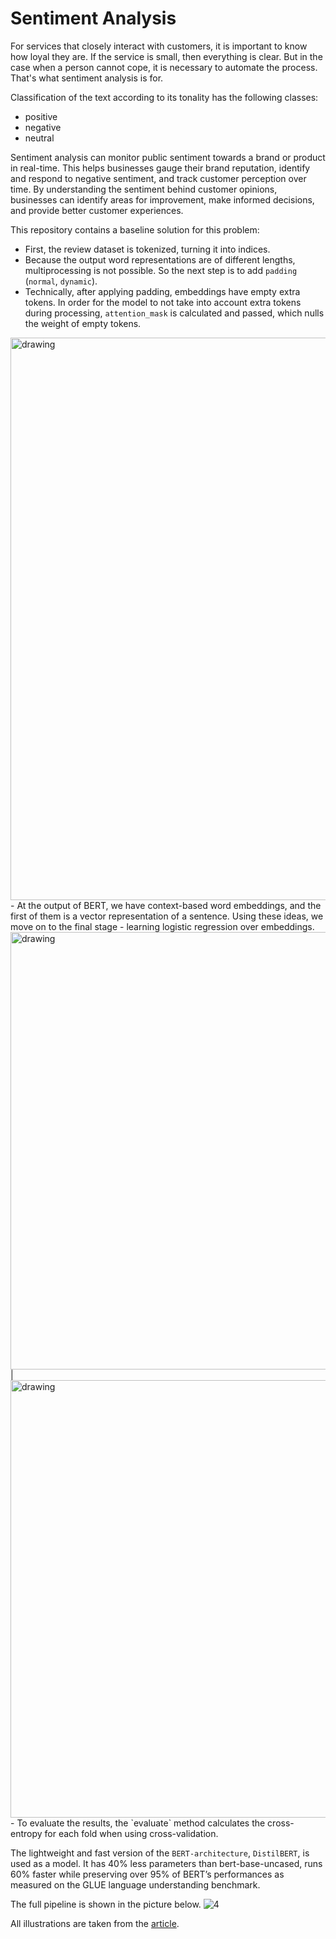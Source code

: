 # Sentiment Analysis

For services that closely interact with customers, it is important to know how loyal they are. If the service is small, then everything is clear. But in the case when a person cannot cope, it is necessary to automate the process. That's what sentiment analysis is for.

Classification of the text according to its tonality has the following classes:
* positive
* negative
* neutral

Sentiment analysis can monitor public sentiment towards a brand or product in real-time. This helps businesses gauge their brand reputation, identify and respond to negative sentiment, and track customer perception over time.
By understanding the sentiment behind customer opinions, businesses can identify areas for improvement, make informed decisions, and provide better customer experiences.

This repository contains a baseline solution for this problem:
- First, the review dataset is tokenized, turning it into indices.
- Because the output word representations are of different lengths, multiprocessing is not possible. So the next step is to add `padding` (`normal`, `dynamic`).
- Technically, after applying padding, embeddings have empty extra tokens. In order for the model to not take into account extra tokens during processing, `attention_mask` is calculated and passed, which nulls the weight of empty tokens.
<img src="https://jalammar.github.io/images/distilBERT/bert-distilbert-tutorial-sentence-embedding.png" alt="drawing" width="900"/>
- At the output of BERT, we have context-based word embeddings, and the first of them is a vector representation of a sentence. Using these ideas, we move on to the final stage - learning logistic regression over embeddings.
<img src="https://jalammar.github.io/images/distilBERT/bert-distilbert-train-test-split-sentence-embedding.png" alt="drawing" width="700"/> | <img src="https://jalammar.github.io/images/distilBERT/bert-training-logistic-regression.png" alt="drawing" width="700"/>
- To evaluate the results, the `evaluate` method calculates the cross-entropy for each fold when using cross-validation.

The lightweight and fast version of the `BERT-architecture`, `DistilBERT`, is used as a model. It has 40% less parameters than bert-base-uncased, runs 60% faster while preserving over 95% of BERT’s performances as measured on the GLUE language understanding benchmark.

The full pipeline is shown in the picture below.
![4](https://jalammar.github.io/images/distilBERT/bert-model-calssification-output-vector-cls.png)

All illustrations are taken from the [article](https://jalammar.github.io/a-visual-guide-to-using-bert-for-the-first-time/).
